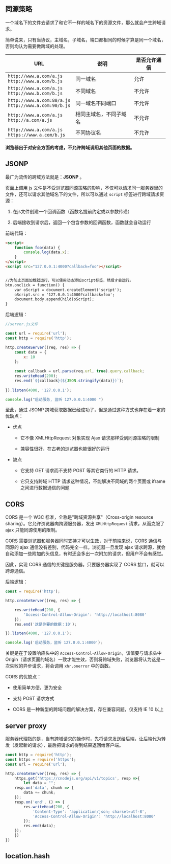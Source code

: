 ## 同源策略

一个域名下的文件去请求了和它不一样的域名下的资源文件，那么就会产生跨域请求。

简单说来，只有当协议，主域名，子域名，端口都相同的时候才算是同一个域名，否则均认为需要做跨域的处理。

|      URL    |     说明   |  是否允许通信   |
|------------|-------------|-------------|
| `http://www.a.com/a.js`<br /> `http://www.a.com/b.js`  |  同一域名   | 允许 |
| `http://www.a.com/a.js`<br /> `http://www.b.com/b.js`   |  不同域名  | 不允许 |
| `http://www.a.com:80/a.js`<br /> `http://www.a.com:90/b.js`  | 同一域名不同端口 | 不允许 |
| `http://www.a.com/a.js`<br /> `http://a.com/a.js`   |  相同主域名，不同子域名  |  不允许 |
|`http://www.a.com/a.js`<br /> `https://www.a.com/b.js` | 不同协议名 | 不允许|

**浏览器出于对安全方面的考虑，不允许跨域调用其他页面的数据。**

## JSONP

最广为流传的跨域方法就是：**JSONP** 。

页面上调用 js 文件是不受浏览器同源策略的影响，不仅可以请求同一服务器里的文件，还可以请求其他域名下的文件，所以可以通过 `script` 标签进行跨域请求资源：

1. 在js文件创建一个回调函数（函数名提前约定或以参数传递）

2. 后端接收到请求后，返回一个包含参数的回调函数，函数就会自动运行

前端代码：
```html
<script>
    function foo(data) {
        console.log(data.x);
    }
</script>
<script src="127.0.0.1:4000?callback=foo"></script>


//为防止页面加载就运行，可以使用动态添加script标签，然后才会运行。
btn.onclick = function() {
    var oScript = document.createElement('script');
    oScript.src = '127.0.0.1:4000?callback=foo';
    document.body.appendChild(oScript);
}
```

后端逻辑：
```js
//server.js文件

const url = require('url');
const http = require('http');

http.createServer((req, res) => {
    const data = {
        x: 10
    };
    
    const callback = url.parse(req.url, true).query.callback;
    res.writeHead(200);
    res.end(`${callback}(${JSON.stringify(data)})`);
    
}).listen(4000, '127.0.0.1');

console.log("启动服务, 监听 127.0.0.1:4000 ")
```

至此，通过 JSONP 跨域获取数据已经成功了，但是通过这种方式也存在着一定的优缺点：

* 优点

  * 它不像 XMLHttpRequest 对象实现 Ajax 请求那样受到同源策略的限制
  
  * 兼容性很好，在古老的浏览器也能很好的运行


* 缺点

  * 它支持 GET 请求而不支持 POST 等其它类行的 HTTP 请求。
  
  * 它只支持跨域 HTTP 请求这种情况，不能解决不同域的两个页面或 iframe 之间进行数据通信的问题


## CORS

CORS 是一个 W3C 标准，全称是"跨域资源共享"（Cross-origin resource sharing）。它允许浏览器向跨源服务器，发出 `XMLHttpRequest` 请求，从而克服了 ajax 只能同源使用的限制。

CORS 需要浏览器和服务器同时支持才可以生效，对于前端来说，CORS 通信与同源的 ajax 通信没有差别，代码完全一样。浏览器一旦发现 ajax 请求跨源，就会自动添加一些附加的头信息，有时还会多出一次附加的请求，但用户不会有感觉。

因此，实现 CORS 通信的关键是服务器。只要服务器实现了 CORS 接口，就可以跨源通信。


后端逻辑：

```js
const = require('http');

http.createServer((req, res) => {

    res.writeHead(200, {
        'Access-Control-Allow-Origin': 'http://localhost:8080'
    });
    res.end('这是你要的数据：10');

}).listen(4000, '127.0.0.1');

console.log('启动服务，监听 127.0.0.1:4000');
```

关键是在于设置响应头中的 `Access-Control-Allow-Origin`，该值要与请求头中 Origin（请求页面的域名）一致才能生效，否则将跨域失败，浏览器将认为这是一次失败的异步请求，将会调用 `xhr.onerror` 中的函数。

CORS 的优缺点：

* 使用简单方便，更为安全

* 支持 POST 请求方式

* CORS 是一种新型的跨域问题的解决方案，存在兼容问题，仅支持 IE 10 以上


## server proxy

服务器代理指的是，当有跨域请求的操作时，先将请求发送给后端，让后端代为转发（发起新的请求），最后把请求的得到结果返回给客户端。

```js
const http = require('http');
const https = require('https');
const url = require('url');

http.createServer((req, res) => {
    https.get('https://cnodejs.org/api/v1/topics', resp =>{
        let data = "";
	resp.on('data', chunk => {
	    data += chunk;
	});
	resp.on('end', () => {
	    res.writeHead(200, {
	        'Content-Type': 'application/json; charset=utf-8',
	        'Access-Control-Allow-Origin': 'http://localhost:8080'
	    });
	    res.end(data);
	});
    })
})

```



## location.hash





